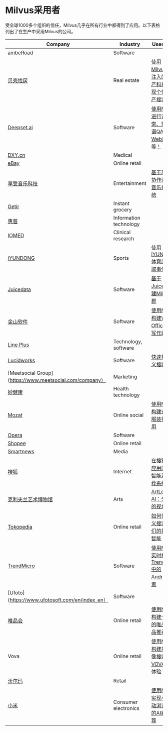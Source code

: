 Milvus采用者
=========

受全球1000多个组织的信任，Milvus几乎在所有行业中都得到了应用。以下表格列出了在生产中采用Milvus的公司。

| Company | Industry | User story |
| --- | --- | --- |
| [ambeRoad](https://amberoad.de/?lang=en) | Software |  |
| [贝壳找房](https://investors.ke.com/about-us) | Real estate | [使用Milvus：AI注入的房地产科技，实现个性化房产搜索](https://milvus.io/blog/Making-With-Milvus-AI-Infused-Proptech-for-Personalized-Real-Estate-Search.md) |
| [Deepset.ai](https://deepset.ai/) | Software | [使用Milvus进行语义搜索、知识图谱QA、Web爬虫等！](https://medium.com/deepset-ai/semantic-search-with-milvus-knowledge-graph-qa-web-crawlers-and-more-837451eae9fa) |
| [DXY.cn](https://en.wikipedia.org/wiki/DXY.cn) | Medical |  |
| [eBay](https://en.wikipedia.org/wiki/EBay) | Online retail |  |
| [享受音乐科技](https://enjoymusic.ai/about) | Entertainment | [基于项目的协作过滤的音乐推荐系统](https://milvus.io/blog/music-recommender-system-item-based-collaborative-filtering-milvus.md) |
| [Getir](https://getir.com/) | Instant grocery |  |
| [惠普](https://en.wikipedia.org/wiki/Hewlett-Packard) | Information technology |  |
| [IOMED](https://iomed.health/) | Clinical research |  |
| [iYUNDONG](http://yundong.ai/) | Sports | [使用iYUNDONG体育应用提取事件亮点](https://milvus.io/blog/Extracting-Events-Highlights-Using-iYUNDONG-Sports-App.md) |
| [Juicedata](https://juicefs.com/aboutus) | Software | [基于JuiceFS构建Milvus集群](https://milvus.io/blog/building-a-milvus-cluster-based-on-juicefs.md) |
| [金山软件](https://en.wikipedia.org/wiki/Kingsoft) | Software | [使用Milvus构建WPS Office的AI写作助手](https://milvus.io/blog/Building-an-AI-Powered-Writing-Assistant-with-WPS-Office.md) |
| [Line Plus](https://linecorp.com/en/company/info) | Technology, software |  |
| [Lucidworks](https://en.wikipedia.org/wiki/Lucidworks) | Software | [快速构建语义搜索](https://milvus.io/blog/build-semantic-search-at-speed-milvus-lucidworks.md) |
| [Meetsocial Group](https://www.meetsocial.com/company） | Marketing |  |
| [妙健康](https://www.miao.cn/portal/about?l=en-us) | Health technology |  |
| [Mozat](http://www.mozat.com/home) | Online social | [使用Milvus构建衣柜和服装搭配应用](https://milvus.io/blog/building-a-wardrobe-and-outfit-planning-app-with-milvus.md) |
| [Opera](https://en.wikipedia.org/wiki/Opera_(company)) | Software |  |
| [Shopee](https://en.wikipedia.org/wiki/Shopee) | Online retail |  |
| [Smartnews](https://about.smartnews.com/en/) | Media |  |
| [搜狐](https://en.wikipedia.org/wiki/Sohu) | Internet | [在搜狐新闻应用内构建智能新闻推荐系统](https://milvus.io/blog/building-an-intelligent-news-recommendation-system-inside-sohu-news-app.md) |
| [克利夫兰艺术博物馆](https://en.wikipedia.org/wiki/Cleveland_Museum_of_Art) | Arts | [ArtLens AI：分享你的视角](https://milvus.io/blog/ArtLens-AI-Share-Your-View.md) |
| [Tokopedia](https://en.wikipedia.org/wiki/Tokopedia) | Online retail | [如何使用语义搜索让我们的搜索更智能](https://milvus.io/blog/How-we-used-semantic-search-to-make-our-search-10-x-smarter.md) |
| [TrendMicro](https://en.wikipedia.org/wiki/Trend_Micro) | Software | [使用Milvus实时检测TrendMicro中的Android病毒](https://milvus.io/blog/Making-with-Milvus-Detecting-Android-Viruses-in-Real-Time-for-Trend-Micro.md) |
| [Ufoto](https://www.ufotosoft.com/en/index_en） | Software |  |
| [唯品会](https://en.wikipedia.org/wiki/Vipshop) | Online retail | [使用Milvus构建个性化的唯品会产品推荐系统](https://milvus.io/blog/building-a-personalized-product-recommender-system-with-vipshop-and-milvus.md) |
| Vova | Online retail | [使用Milvus构建基于图像搜索的VOVA购物体验](https://milvus.io/blog/building-a-search-by-image-shopping-experience-with-vova-and-milvus.md) |
| [沃尔玛](https://en.wikipedia.org/wiki/Walmart) | Retail |  |
| [小米](https://en.wikipedia.org/wiki/Xiaomi) | Consumer electronics | [使用Milvus实现小米移动浏览器中的AI新闻推荐](https://milvus.io/blog/Making-with-Milvus-AI-Powered-News-Recommendation-Inside-Xiaomi-Mobile-Browser.md) |

